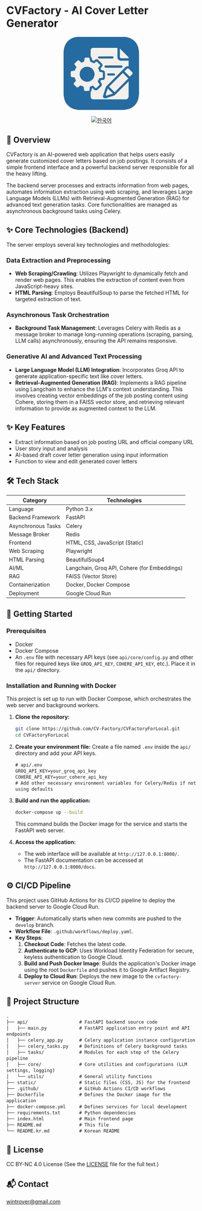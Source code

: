 # CVFactory - AI Cover Letter Generator

<div align="center">
  <img src="logo.png" alt="CVFactory Logo" style="width:200px; height:auto;"/>
  <br>

  [![한국어](https://img.shields.io/badge/language-한국어-red.svg)](README.kr.md)
</div>

## 📖 Overview

CVFactory is an AI-powered web application that helps users easily generate customized cover letters based on job postings. It consists of a simple frontend interface and a powerful backend server responsible for all the heavy lifting.

The backend server processes and extracts information from web pages, automates information extraction using web scraping, and leverages Large Language Models (LLMs) with Retrieval-Augmented Generation (RAG) for advanced text generation tasks. Core functionalities are managed as asynchronous background tasks using Celery.

## ✨ Core Technologies (Backend)

The server employs several key technologies and methodologies:

### Data Extraction and Preprocessing

-   **Web Scraping/Crawling**: Utilizes Playwright to dynamically fetch and render web pages. This enables the extraction of content even from JavaScript-heavy sites.
-   **HTML Parsing**: Employs BeautifulSoup to parse the fetched HTML for targeted extraction of text.

### Asynchronous Task Orchestration

-   **Background Task Management**: Leverages Celery with Redis as a message broker to manage long-running operations (scraping, parsing, LLM calls) asynchronously, ensuring the API remains responsive.

### Generative AI and Advanced Text Processing

-   **Large Language Model (LLM) Integration**: Incorporates Groq API to generate application-specific text like cover letters.
-   **Retrieval-Augmented Generation (RAG)**: Implements a RAG pipeline using Langchain to enhance the LLM's context understanding. This involves creating vector embeddings of the job posting content using Cohere, storing them in a FAISS vector store, and retrieving relevant information to provide as augmented context to the LLM.

## ✨ Key Features
- Extract information based on job posting URL and official company URL
- User story input and analysis
- AI-based draft cover letter generation using input information
- Function to view and edit generated cover letters

## 🛠 Tech Stack

| Category | Technologies |
|----------|--------------|
| Language | Python 3.x |
| Backend Framework | FastAPI |
| Asynchronous Tasks | Celery |
| Message Broker | Redis |
| Frontend | HTML, CSS, JavaScript (Static) |
| Web Scraping | Playwright |
| HTML Parsing | BeautifulSoup4 |
| AI/ML | Langchain, Groq API, Cohere (for Embeddings) |
| RAG | FAISS (Vector Store) |
| Containerization | Docker, Docker Compose |
| Deployment | Google Cloud Run |

## 🚀 Getting Started

### Prerequisites

-   Docker
-   Docker Compose
-   An `.env` file with necessary API keys (see `api/core/config.py` and other files for required keys like `GROQ_API_KEY`, `COHERE_API_KEY`, etc.). Place it in the `api/` directory.

### Installation and Running with Docker

This project is set up to run with Docker Compose, which orchestrates the web server and background workers.

1.  **Clone the repository:**
    ```bash
    git clone https://github.com/CV-Factory/CVFactoryForLocal.git
    cd CVFactoryForLocal
    ```

2.  **Create your environment file:**
    Create a file named `.env` inside the `api/` directory and add your API keys.
    ```
    # api/.env
    GROQ_API_KEY=your_groq_api_key
    COHERE_API_KEY=your_cohere_api_key
    # Add other necessary environment variables for Celery/Redis if not using defaults
    ```

3.  **Build and run the application:**
    ```bash
    docker-compose up --build
    ```
    This command builds the Docker image for the service and starts the FastAPI web server.

4.  **Access the application:**
    -   The web interface will be available at `http://127.0.0.1:8000/`.
    -   The FastAPI documentation can be accessed at `http://127.0.0.1:8000/docs`.

## ⚙️ CI/CD Pipeline

This project uses GitHub Actions for its CI/CD pipeline to deploy the backend server to Google Cloud Run.

-   **Trigger**: Automatically starts when new commits are pushed to the `develop` branch.
-   **Workflow File**: `.github/workflows/deploy.yaml`.
-   **Key Steps**:
    1.  **Checkout Code**: Fetches the latest code.
    2.  **Authenticate to GCP**: Uses Workload Identity Federation for secure, keyless authentication to Google Cloud.
    3.  **Build and Push Docker Image**: Builds the application's Docker image using the root `Dockerfile` and pushes it to Google Artifact Registry.
    4.  **Deploy to Cloud Run**: Deploys the new image to the `cvfactory-server` service on Google Cloud Run.

## 📁 Project Structure

```
.
├── api/                   # FastAPI backend source code
│   ├── main.py            # FastAPI application entry point and API endpoints
│   ├── celery_app.py      # Celery application instance configuration
│   ├── celery_tasks.py    # Definitions of Celery background tasks
│   ├── tasks/             # Modules for each step of the Celery pipeline
│   ├── core/              # Core utilities and configurations (LLM settings, logging)
│   └── utils/             # General utility functions
├── static/                # Static files (CSS, JS) for the frontend
├── .github/               # GitHub Actions CI/CD workflows
├── Dockerfile             # Defines the Docker image for the application
├── docker-compose.yml     # Defines services for local development
├── requirements.txt       # Python dependencies
├── index.html             # Main frontend page
├── README.md              # This file
└── README.kr.md           # Korean README
```

## 📄 License

CC BY-NC 4.0 License
(See the [LICENSE](LICENSE) file for the full text.)

## 📬 Contact

wintrover@gmail.com 